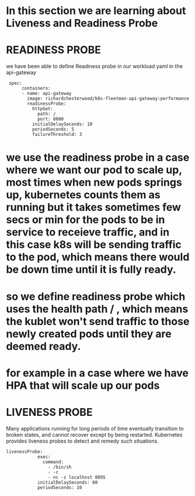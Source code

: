 # In this section we are learning about Liveness and Readiness Probe

# READINESS PROBE
we have been able to define Readiness probe in our workload yaml in the api-gateway
```
 spec:
      containers:
      - name: api-gateway
        image: richardchesterwood/k8s-fleetman-api-gateway:performance
        readinessProbe:
          httpGet:
            path: /
            port: 8080
          initialDelaySeconds: 10
          periodSeconds: 5
          failureThreshold: 3
```

# we use the readiness probe in a case where we want our pod to scale up, most times when new pods springs up, kubernetes counts them as running but it takes sometimes few secs or min for the pods to be in service to receieve traffic, and in this case k8s will be sending traffic to the pod, which means there would be down time until it is fully ready.

# so we define readiness probe which uses the health path / , which means the kublet won't send traffic to those newly created pods until they are deemed ready.

# for example in a case where we have HPA that will scale up our pods


# LIVENESS PROBE
Many applications running for long periods of time eventually transition to broken states, and cannot recover except by being restarted. Kubernetes provides liveness probes to detect and remedy such situations.

```
livenessProbe:
            exec:
              command: 
                - /bin/sh
                - -c 
                - nc -z localhost 8095
            initialDelaySeconds: 60
            periodSeconds: 10

```

              